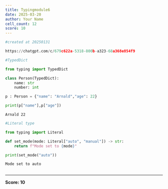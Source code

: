 ```yaml
---
title: Typingmodule6
date: 2025-03-20
author: Your Name
cell_count: 12
score: 10
---
```


```python
#created at 20250131
```


```python
https://chatgpt.com/c/679c622a-5318-800b-a323-68a368e854f9
```


```python
#TypedDict
```


```python
from typing import TypedDict
```


```python
class Person(TypedDict):
    name: str
    number: int
```


```python
p : Person = {"name": "Arnald","age": 22}
```


```python
print(p["name"],p["age"])
```

    Arnald 22



```python
#Literal type
```


```python
from typing import Literal
```


```python
def set_mode(mode: Literal["auto", "manual"]) -> str:
    return f"Mode set to {mode}"
```


```python
print(set_mode("auto"))
```

    Mode set to auto



```python

```


---
**Score: 10**